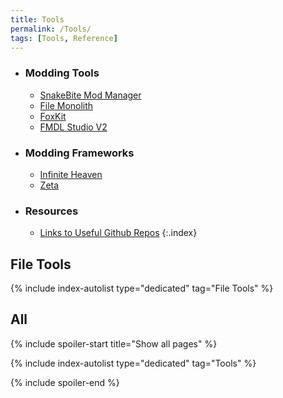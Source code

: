 ```yaml
---
title: Tools
permalink: /Tools/
tags: [Tools, Reference]
---
```


- ### Modding Tools
    - [SnakeBite Mod Manager](/SnakeBite_Mod_Manager)
    - [File Monolith](/File_Monolith)
    - [FoxKit](/FoxKit)
    - [FMDL Studio V2](/FMDL_Studio_V2)
- ### Modding Frameworks
    - [Infinite Heaven](/Infinite_Heaven)
    - [Zeta](/Zeta)
- ### Resources
    - [Links to Useful Github Repos](/Links_to_Useful_Github_Repos)
{:.index}

## File Tools

{% include index-autolist type="dedicated" tag="File Tools" %}

## All

{% include spoiler-start title="Show all pages" %}

{% include index-autolist type="dedicated" tag="Tools" %}

{% include spoiler-end %}